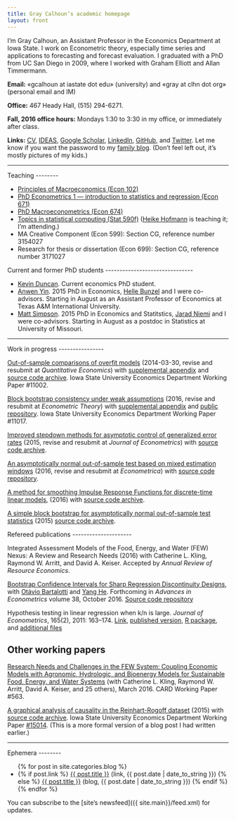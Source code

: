 ```yaml
---
title: Gray Calhoun’s academic homepage
layout: front
---
```


I’m Gray Calhoun, an Assistant Professor in the Economics Department
at Iowa State. I work on Econometric theory, especially time series
and applications to forecasting and forecast evaluation. I graduated
with a PhD from UC San Diego in 2009, where I worked with Graham
Elliott and Allan Timmermann.

**Email:** «gcalhoun at iastate dot edu» (university) and «gray at clhn
dot org» (personal email and IM)

**Office:** 467 Heady Hall, (515) 294-6271.

**Fall, 2016 office hours:** Mondays 1:30 to 3:30 in my office, or
immediately after class.

**Links:**
[CV](dl/calhoun-cv.pdf),
[IDEAS](http://ideas.repec.org/f/pca491.html),
[Google Scholar](http://scholar.google.com/citations?hl=en&user=OS8d9ycAAAAJ),
[LinkedIn](https://linkedin.com/in/grayclhn),
[GitHub](https://github.com/grayclhn),
and [Twitter](https://twitter.com/grayclhn).
Let me know if you want the password to my [family
blog](http://clhn.org). (Don’t feel left out, it’s mostly
pictures of my kids.)

<hr />

<a id="teaching">
Teaching
--------

* [Principles of Macroeconomics (Econ 102)](102)
* [PhD Econometrics 1 — introduction to statistics
  and regression (Econ 671)](671)
* [PhD Macroeconometrics (Econ 674)](674)
* [Topics in statistical computing (Stat 590f)][590f] ([Heike Hofmann][]
  is teaching it; I’m attending.)
* MA Creative Component (Econ 599): Section CG,
  reference number 3154027
* Research for thesis or dissertation (Econ 699): Section CG,
  reference number 3171027

[590f]: https://github.com/heike/stat590f
[Heike Hofmann]: http://hofmann.public.iastate.edu/

<a id="students">
Current and former PhD students
-------------------------------

* [Kevin Duncan](http://kdduncan.github.io/index.html). Current
  economics PhD student.
* [Anwen Yin](http://anwenyin.weebly.com). 2015 PhD in Economics,
  [Helle Bunzel](https://www.econ.iastate.edu/people/faculty/bunzel-helle)
  and I were co-advisors. Starting in August as an Assistant Professor
  of Economics at Texas A&M International University.
* [Matt Simpson](http://www.themattsimpson.com/). 2015 PhD in
  Economics and Statitstics, [Jarad Niemi](http://www.jarad.me/) and I
  were co-advisors. Starting in August as a postdoc in Statistics at
  University of Missouri.

<hr />

<a id="workingpapers">
Work in progress
----------------

[Out-of-sample comparisons of overfit models](http://www.econ.iastate.edu/research/working-papers/p12462)
(2014-03-30, revise and resubmit at *Quantitative Economics*) with
[supplemental appendix](dl/calhoun_oosoverfit_appendix_v2014-03-30.pdf) and
[source code archive](dl/calhoun_oosoverfit_v2014-09-22.zip).
Iowa State University Economics Department Working Paper #11002.
<!-- [Private git repository](https://git.ece.iastate.edu/gcalhoun/oos-overfit) -->

[Block bootstrap consistency under weak assumptions](dl/calhoun_bootstrap_2016-09-28.pdf)
(2016, revise and resubmit at *Econometric Theory*) with
[supplemental appendix](dl/calhoun_bootstrap_appendix_2016-09-28.pdf)
and
[public repository](https://github.com/grayclhn/block-bootstrap-weak).
Iowa State University Economics Department Working Paper #11017.
<!-- [Private git repository](https://git.ece.iastate.edu/gcalhoun/statboot-paper) -->

[Improved stepdown methods for asymptotic control of generalized error rates](dl/calhoun_stepdown.pdf)
(2015, revise and resubmit at *Journal of Econometrics*) with
[source code archive](dl/calhoun_stepdown.zip).
<!-- [Private git repository](https://git.ece.iastate.edu/gcalhoun/stepdown-paper/) -->

[An asymptotically normal out-of-sample test based on mixed estimation windows](dl/calhoun_mixedwindow.pdf)
(2016, revise and resubmit at *Econometrica*) with
[source code repository](https://github.com/grayclhn/mixedwindow).

[A method for smoothing Impulse Response Functions for discrete-time linear models](dl/calhoun_smoothirf.pdf),
(2016) with [source code archive](https://github.com/grayclhn/smooth_irf).
<!-- [Private git repository](https://git.ece.iastate.edu/gcalhoun/smooth_irf) -->

[A simple block bootstrap for asymptotically normal out-of-sample test statistics](dl/calhoun_oosbootstrap_v2015-04-21.pdf)
(2015) [source code archive](dl/calhoun_oosbootstrap_v2015-05-08.zip).
<!-- [Private git repository](https://git.ece.iastate.edu/gcalhoun/oosbootstrap) -->

<a id="publications">
Refereed publications
---------------------

Integrated Assessment Models of the Food, Energy, and Water (FEW) Nexus: A
Review and Research Needs (2016)
with Catherine L. Kling, Raymond W. Arritt, and David A. Keiser.
Accepted by *Annual Review of Resource Economics*.

[Bootstrap Confidence Intervals for Sharp Regression Discontinuity Designs](https://github.com/grayclhn/boot-rd/releases/download/v9/bartalotti_calhoun_he_rdboot.pdf),
with [Otávio Bartalotti](https://www.econ.iastate.edu/people/faculty/bartalotti-ot%C3%A1vio)
and [Yang He](https://www.econ.iastate.edu/people/graduate-students/he-yang).
Forthcoming in *Advances in Econometrics* volume 38, October 2016.
[Source code repository](https://github.com/grayclhn/boot-rd)

Hypothesis testing in linear regression when k/n is large. *Journal
of Econometrics*, 165(2), 2011: 163–174.
[Link](http://www.econ.iastate.edu/research/working-papers/p12216),
[published version](http://www.sciencedirect.com/science/article/pii/S0304407611001448),
[R package](dl/ftestLargeK_1.0.tar.gz), and
[additional files](dl/calhoun_ftest_2010.tar.gz)

Other working papers
--------------------

[Research Needs and Challenges in the FEW System: Coupling Economic Models with Agronomic, Hydrologic, and Bioenergy Models for Sustainable Food, Energy, and Water Systems](http://www.card.iastate.edu/publications/dbs/pdffiles/16wp563.pdf)
(with Catherine L. Kling, Raymond W. Arritt, David A. Keiser, and 25 others),
March 2016. CARD Working Paper #563.

[A graphical analysis of causality in the Reinhart-Rogoff dataset](dl/calhoun_rrgraphics.pdf)
(2015) with
[source code archive](dl/calhoun_rrgraphics.zip).
Iowa State University Economics Department Working Paper [#15014](https://www.econ.iastate.edu/research/%5Bpublication-menu-cat%5D/p19889).
(This is a more formal version of a blog post I had written earlier.)
<!-- [Private git repository](https://git.ece.iastate.edu/gcalhoun/rr_graphics) -->

<hr />

<a id="ephemera">
Ephemera
--------

<ul>
{% for post in site.categories.blog %}
<li>
{% if post.link %}
<a href="{{ post.link }}">{{ post.title }}</a> (link, {{ post.date | date_to_string }})
{% else %}
<a href="{{ post.url }}">{{ post.title }}</a> (blog, {{ post.date | date_to_string }})
{% endif %}
</li>
{% endfor %}
</ul>

You can subscribe to the [site’s newsfeed]({{ site.main}}/feed.xml)
for updates.

